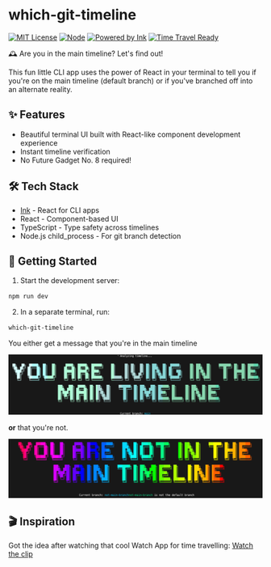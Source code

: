 # which-git-timeline

[![MIT License](https://img.shields.io/badge/License-MIT-green.svg)](https://choosealicense.com/licenses/mit/)
[![Node](https://img.shields.io/badge/Node->=20-blue.svg)](https://nodejs.org)
[![Powered by Ink](https://img.shields.io/badge/Powered%20by-Ink-purple.svg)](https://github.com/vadimdemedes/ink)
[![Time Travel Ready](https://img.shields.io/badge/Time%20Travel-Ready-orange.svg)](https://youtu.be/0N87f5wfxr0?si=SNpX7prOQjxjqPxB&t=29)

🕰️ Are you in the main timeline? Let's find out! 

This fun little CLI app uses the power of React in your terminal to tell you if you're on the main timeline (default branch) or if you've branched off into an alternate reality.

## ✨ Features

- Beautiful terminal UI built with React-like component development experience
- Instant timeline verification
- No Future Gadget No. 8 required!

## 🛠️ Tech Stack

- [Ink](https://github.com/vadimdemedes/ink) - React for CLI apps
- React - Component-based UI
- TypeScript - Type safety across timelines
- Node.js child_process - For git branch detection

## 🚀 Getting Started

1. Start the development server:
```bash
npm run dev
```

2. In a separate terminal, run:
```bash
which-git-timeline
```

You either get a message that you're in the main timeline

[![In the main timeline](./docs/assets/main-timeline.png)](https://raw.githubusercontent.com/mamerisawesome/which-git-timeline/refs/heads/main/docs/assets/main-timeline.png)

**or** that you're not.

[![Not in the main timeline](./docs/assets/alternate-timeline.png)](https://raw.githubusercontent.com/mamerisawesome/which-git-timeline/refs/heads/main/docs/assets/alternate-timeline.png)

## 🎬 Inspiration

Got the idea after watching that cool Watch App for time travelling: [Watch the clip](https://youtu.be/0N87f5wfxr0?si=SNpX7prOQjxjqPxB&t=29)
